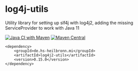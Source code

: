 # log4j-utils
Utility library for setting up slf4j with log4j2, adding the missing ServiceProvider to work with Java 11

[![Java CI with Maven](https://github.com/hhund/log4j-utils/workflows/Java%20CI%20with%20Maven/badge.svg)](https://github.com/hhund/log4j-utils/actions?query=workflow%3A"Java+CI+with+Maven")
[![Maven Central](https://maven-badges.herokuapp.com/maven-central/de.hs-heilbronn.mi/log4j2-utils/badge.svg)](https://maven-badges.herokuapp.com/maven-central/de.hs-heilbronn.mi/log4j2-utils)

```
<dependency>
    <groupId>de.hs-heilbronn.mi</groupId>
    <artifactId>log4j2-utils</artifactId>
    <version>0.15.0</version>
</dependency>
```
